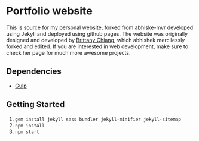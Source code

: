 # Portfolio website

This is source for my personal website, forked from abhiske-mvr developed using Jekyll and deployed using github pages. 
The website was originally designed and developed by [Brittany Chiang](https://github.com/bchiang7/bchiang7.github.io), which abhishek mercilessly forked and edited. If you are interested in web development, make sure to check her page for much more awesome projects.

## Dependencies

- [Gulp](https://gulpjs.com/)

## Getting Started

1.  `gem install jekyll sass bundler jekyll-minifier jekyll-sitemap`
2.  `npm install`
3.  `npm start`

